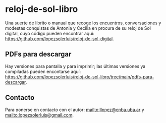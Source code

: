# reloj-de-sol-libro

Una suerte de librito o manual que recoge los encuentros, conversaciones y modestas conquistas de Antonia y Cecilia en procura de su reloj de Sol digital, cuyo código pueden encontrar aquí: <https://github.com/lopezsolerluis/reloj-de-sol-digital>.

## PDFs para descargar

Hay versiones para pantalla y para imprimir; las últimas versiones ya compiladas pueden encontarse aquí: <https://github.com/lopezsolerluis/reloj-de-sol-libro/tree/main/pdfs-para-descargar>.

## Contacto

Para ponerse en contacto con el autor: <mailto:llopez@cnba.uba.ar> y <mailto:lopezsolerluis@gmail.com>.
